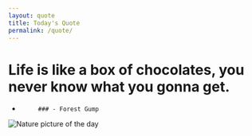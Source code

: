 ```yaml
---
layout: quote
title: Today's Quote
permalink: /quote/
---
```


# Life is like a box of chocolates, you never know what you gonna get.

   -          ### - Forest Gump

![Nature picture of the day](http://www.naturepicoftheday.com/npods/2021/february/winterscape_800w.jpg)